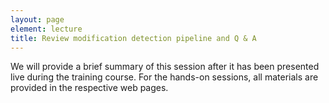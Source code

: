 ```yaml
---
layout: page
element: lecture
title: Review modification detection pipeline and Q & A
---
```


We will provide a brief summary of this session after it has been presented live during the training course.
For the hands-on sessions, all materials are provided in the respective web pages.